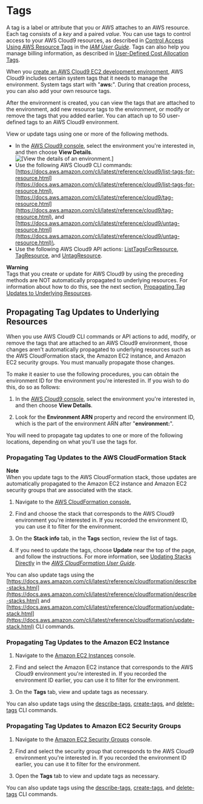 # Tags<a name="tags"></a>

A tag is a label or attribute that you or AWS attaches to an AWS resource\. Each tag consists of a *key* and a paired *value*\. You can use tags to control access to your AWS Cloud9 resources, as described in [Control Access Using AWS Resource Tags](https://docs.aws.amazon.com/IAM/latest/UserGuide/access_tags.html) in the *[IAM User Guide](https://docs.aws.amazon.com/IAM/latest/UserGuide/)*\. Tags can also help you manage billing information, as described in [User\-Defined Cost Allocation Tags](https://docs.aws.amazon.com/awsaccountbilling/latest/aboutv2/custom-tags.html)\.

When you [create an AWS Cloud9 EC2 development environment](create-environment-main.md), AWS Cloud9 includes certain system tags that it needs to manage the environment\. System tags start with "**aws:**"\. During that creation process, you can also add your own resource tags\.

After the environment is created, you can view the tags that are attached to the environment, add new resource tags to the environment, or modify or remove the tags that you added earlier\. You can attach up to 50 user\-defined tags to an AWS Cloud9 environment\.

View or update tags using one or more of the following methods\.
+ In the [AWS Cloud9 console](https://console.aws.amazon.com/cloud9/), select the environment you're interested in, and then choose **View Details**\.  
![\[View the details of an environment.\]](http://docs.aws.amazon.com/cloud9/latest/user-guide/images/view-details.png)
+ Use the following AWS Cloud9 CLI commands: [https://docs.aws.amazon.com/cli/latest/reference/cloud9/list-tags-for-resource.html](https://docs.aws.amazon.com/cli/latest/reference/cloud9/list-tags-for-resource.html), [https://docs.aws.amazon.com/cli/latest/reference/cloud9/tag-resource.html](https://docs.aws.amazon.com/cli/latest/reference/cloud9/tag-resource.html), and [https://docs.aws.amazon.com/cli/latest/reference/cloud9/untag-resource.html](https://docs.aws.amazon.com/cli/latest/reference/cloud9/untag-resource.html)\.
+ Use the following AWS Cloud9 API actions: [ListTagsForResource](https://docs.aws.amazon.com/cloud9/latest/APIReference/API_ListTagsForResource.html), [TagResource](https://docs.aws.amazon.com/cloud9/latest/APIReference/API_TagResource.html), and [UntagResource](https://docs.aws.amazon.com/cloud9/latest/APIReference/API_UntagResource.html)\.

**Warning**  
Tags that you create or update for AWS Cloud9 by using the preceding methods are NOT automatically propagated to underlying resources\. For information about how to do this, see the next section, [Propagating Tag Updates to Underlying Resources](#tags-propagate)\.

## Propagating Tag Updates to Underlying Resources<a name="tags-propagate"></a>

When you use AWS Cloud9 CLI commands or API actions to add, modify, or remove the tags that are attached to an AWS Cloud9 environment, those changes aren't automatically propagated to underlying resources such as the AWS CloudFormation stack, the Amazon EC2 instance, and Amazon EC2 security groups\. You must manually propagate those changes\.

To make it easier to use the following procedures, you can obtain the environment ID for the environment you're interested in\. If you wish to do this, do so as follows:

1. In the [AWS Cloud9 console](https://console.aws.amazon.com/cloud9/), select the environment you're interested in, and then choose **View Details**\.

1. Look for the **Environment ARN** property and record the environment ID, which is the part of the environment ARN after "**environment:**"\.

You will need to propagate tag updates to one or more of the following locations, depending on what you'll use the tags for\.

### Propagating Tag Updates to the AWS CloudFormation Stack<a name="w30aac25c28c15c11"></a>

**Note**  
When you update tags to the AWS CloudFormation stack, those updates are automatically propagated to the Amazon EC2 instance and Amazon EC2 security groups that are associated with the stack\.

1. Navigate to the [AWS CloudFormation console\.](https://console.aws.amazon.com/cloudformation)

1. Find and choose the stack that corresponds to the AWS Cloud9 environment you're interested in\. If you recorded the environment ID, you can use it to filter for the environment\.

1. On the **Stack info** tab, in the **Tags** section, review the list of tags\.

1. If you need to update the tags, choose **Update** near the top of the page, and follow the instructions\. For more information, see [Updating Stacks Directly](https://docs.aws.amazon.com/AWSCloudFormation/latest/UserGuide/using-cfn-updating-stacks-direct.html) in the *[AWS CloudFormation User Guide](https://docs.aws.amazon.com/AWSCloudFormation/latest/UserGuide/)*\.

You can also update tags using the [https://docs.aws.amazon.com/cli/latest/reference/cloudformation/describe-stacks.html](https://docs.aws.amazon.com/cli/latest/reference/cloudformation/describe-stacks.html) and [https://docs.aws.amazon.com/cli/latest/reference/cloudformation/update-stack.html](https://docs.aws.amazon.com/cli/latest/reference/cloudformation/update-stack.html) CLI commands\.

### Propagating Tag Updates to the Amazon EC2 Instance<a name="w30aac25c28c15c13"></a>

1. Navigate to the [Amazon EC2 Instances](https://console.aws.amazon.com/ec2/home#Instances) console\.

1. Find and select the Amazon EC2 instance that corresponds to the AWS Cloud9 environment you're interested in\. If you recorded the environment ID earlier, you can use it to filter for the environment\.

1. On the **Tags** tab, view and update tags as necessary\.

You can also update tags using the [describe\-tags](https://docs.aws.amazon.com/cli/latest/reference/ec2/describe-tags.html), [create\-tags](https://docs.aws.amazon.com/cli/latest/reference/ec2/create-tags.html), and [delete\-tags](https://docs.aws.amazon.com/cli/latest/reference/ec2/delete-tags.html) CLI commands\.

### Propagating Tag Updates to Amazon EC2 Security Groups<a name="w30aac25c28c15c15"></a>

1. Navigate to the [Amazon EC2 Security Groups](https://console.aws.amazon.com/ec2/home#SecurityGroups) console\.

1. Find and select the security group that corresponds to the AWS Cloud9 environment you're interested in\. If you recorded the environment ID earlier, you can use it to filter for the environment\.

1. Open the **Tags** tab to view and update tags as necessary\.

You can also update tags using the [describe\-tags](https://docs.aws.amazon.com/cli/latest/reference/ec2/describe-tags.html), [create\-tags](https://docs.aws.amazon.com/cli/latest/reference/ec2/create-tags.html), and [delete\-tags](https://docs.aws.amazon.com/cli/latest/reference/ec2/delete-tags.html) CLI commands\.